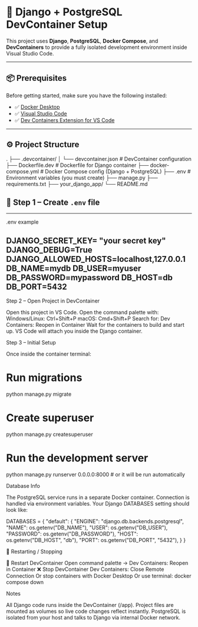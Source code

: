 # 🐍 Django + PostgreSQL DevContainer Setup

This project uses **Django**, **PostgreSQL**, **Docker Compose**, and **DevContainers** to provide a fully isolated development environment inside Visual Studio Code.

---

## 📦 Prerequisites

Before getting started, make sure you have the following installed:

- ✅ [Docker Desktop](https://www.docker.com/products/docker-desktop/)
- ✅ [Visual Studio Code](https://code.visualstudio.com/)
- ✅ [Dev Containers Extension for VS Code](https://marketplace.visualstudio.com/items?itemName=ms-vscode-remote.remote-containers)

---

## ⚙️ Project Structure


.
├── .devcontainer/
│ └── devcontainer.json # DevContainer configuration
├── Dockerfile.dev # Dockerfile for Django container
├── docker-compose.yml # Docker Compose config (Django + PostgreSQL)
├── .env # Environment variables (you must create)
├── manage.py
├── requirements.txt
├── your_django_app/
└── README.md

## 🔐 Step 1 – Create `.env` file

------------------------
.env example 

DJANGO_SECRET_KEY= "your secret key"
DJANGO_DEBUG=True
DJANGO_ALLOWED_HOSTS=localhost,127.0.0.1
DB_NAME=mydb
DB_USER=myuser
DB_PASSWORD=mypassword
DB_HOST=db
DB_PORT=5432
-------------------------


Step 2 – Open Project in DevContainer

Open this project in VS Code.
Open the command palette with:
Windows/Linux: Ctrl+Shift+P
macOS: Cmd+Shift+P
Search for:
Dev Containers: Reopen in Container
Wait for the containers to build and start up. VS Code will attach you inside the Django container.



Step 3 – Initial Setup

Once inside the container terminal:

# Run migrations
python manage.py migrate

# Create superuser
python manage.py createsuperuser

# Run the development server
python manage.py runserver 0.0.0.0:8000  # or it will be run automatically






Database Info

The PostgreSQL service runs in a separate Docker container.
Connection is handled via environment variables.
Your Django DATABASES setting should look like:

DATABASES = {
    "default": {
        "ENGINE": "django.db.backends.postgresql",
        "NAME": os.getenv("DB_NAME"),
        "USER": os.getenv("DB_USER"),
        "PASSWORD": os.getenv("DB_PASSWORD"),
        "HOST": os.getenv("DB_HOST", "db"),
        "PORT": os.getenv("DB_PORT", "5432"),
    }
}




🔁 Restarting / Stopping

🔄 Restart DevContainer
Open command palette → Dev Containers: Reopen in Container
❌ Stop DevContainer
Dev Containers: Close Remote Connection
Or stop containers with Docker Desktop
Or use terminal:
docker compose down


Notes

All Django code runs inside the DevContainer (/app).
Project files are mounted as volumes so live code changes reflect instantly.
PostgreSQL is isolated from your host and talks to Django via internal Docker network.